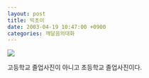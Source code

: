 ```yaml
---
layout: post
title: 빅초이
date: 2003-04-19 10:47:00 +0900
categories: 깨달음의대화
---
```

<img src=http://img.news.naver.com/image/goodday/200304/200304182151061112_1.jpg>
  

  
고등학교 졸업사진이 아니고 초등학교 졸업사진이다.